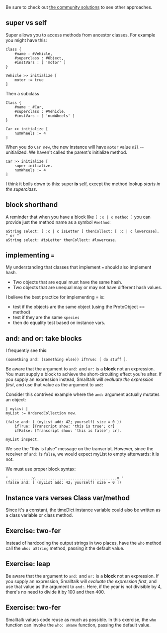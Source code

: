 Be sure to check out [the community solutions](https://exercism.io/tracks/pharo-smalltalk/exercises/${SLUG}/solutions) to see other approaches.


## super vs self

Super allows you to access methods from ancestor classes. For example you might have this:
```smalltalk
Class {
    #name : #Vehicle,
    #superclass : #Object,
    #instVars : [ 'motor' ]
}

Vehicle >> initialize [
    motor := true
]
```
Then a subclass
```smalltalk
Class {
    #name : #Car,
    #superclass : #Vehicle,
    #instVars : [ 'numWheels' ]
}

Car >> initialize [
    numWheels := 4
]
```
When you do `Car new`, the new instance will have `motor` value `nil` -- unitialized. We haven't called the parent's initialize method.
```smalltalk
Car >> initialize [
    super initialize.
    numWheels := 4
]
```

I think it boils down to this:
super **is** self, except the method lookup _starts in the superclass_.

## block shorthand

A reminder that when you have a block like `[ :x | x method ]` you can provide just the method name as a symbol `#method`:
```smalltalk
aString select: [ :c | c isLetter ] thenCollect: [ :c | c lowercase].
" or "
aString select: #isLetter thenCollect: #lowercase.
```

## implementing `=`

My understanding that classes that implement `=` should also implement hash.
* Two objects that are equal must have the same hash.
* Two objects that are unequal may or may not have different hash values.

I believe the best practice for implementing = is:
* test if the objects are the same object (using the ProtoObject == method)
* test if they are the same `species`
* then do equality test based on instance vars.

## and: and or: take blocks

I frequently see this:
```smalltalk
(something and: (something else)) ifTrue: [ do stuff ].
```
Be aware that the argument to `and:` and `or:` is a **block** not an
expression. You must supply a block to achieve the short-circuiting effect
you're after. If you supply an expression instead, Smalltalk will *evaluate
the expression first*, and use that value as the argument to `and:`

Consider this contrived example where the `and:` argument actually mutates
an object:
```smalltalk
| myList |
myList := OrderedCollection new.

(false and: ( (myList add: 42; yourself) size = 0 )) 
	ifTrue: [Transcript show: 'this is true'; cr]
	ifFalse: [Transcript show: 'this is false'; cr].

myList inspect.
```
We see the "this is false" message on the transcript. However,
since the receiver of `and:` is `false`, we would expect myList to empty
afterwards: it is not.

We must use proper block syntax:
```smalltalk
" ..........v.....................................v "
(false and: [ (myList add: 42; yourself) size = 0 ]) 
```

## Instance vars verses Class var/method

<!-- ref https://exercism.io/mentor/solutions/571b9fbdee9f44688173c39aa02c4a6d -->
Since it's a constant, the timeDict instance variable could also be written as a class variable or class method.

<!-- ===================================================== -->
## Exercise: two-fer

Instead of hardcoding the output strings in two places, have the `who`
method call the `who: aString` method, passing it the default value.

<!-- ===================================================== -->
## Exercise: leap

Be aware that the argument to `and:` and `or:` is a **block** not an
expression. If you supply an expression, Smalltalk will *evaluate
the expression first*, and use that value as the argument to `and:`.
Here, if the year is not divisible by 4, there's no need to divide it by 100
and then 400.

<!-- ===================================================== -->
## Exercise: two-fer

Smalltalk values code reuse as much as possible. In this exercise, the `who`
function can invoke the `who: aName` function, passing the default value.
